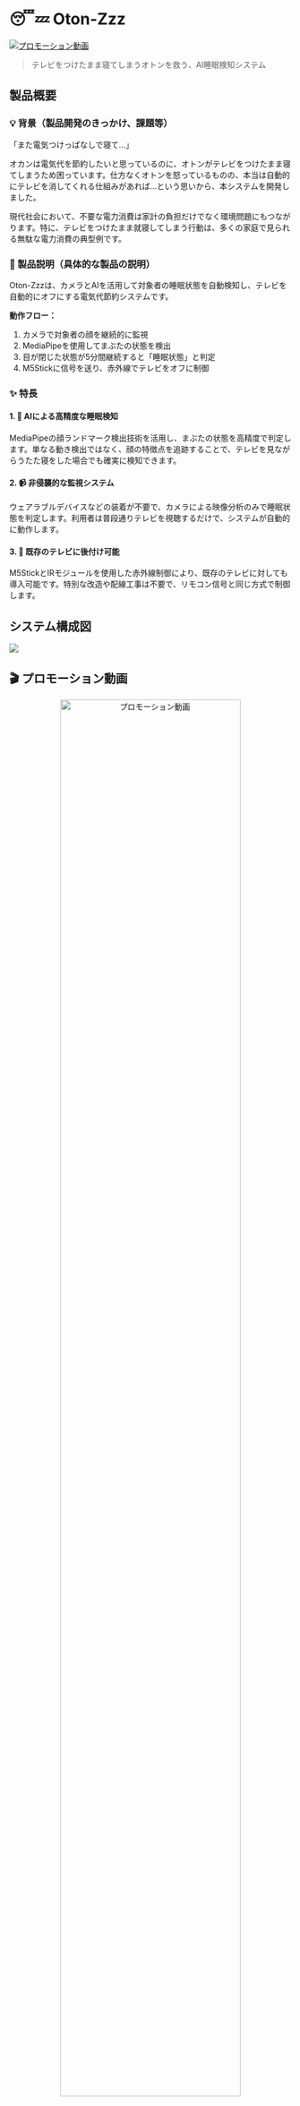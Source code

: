 # 😴💤 Oton-Zzz

[![プロモーション動画](https://github.com/user-attachments/assets/b37cd706-0cfb-4f80-8dd5-6354e5a18b4a)](https://www.youtube.com/watch?v=lA9EluZugD8)

> テレビをつけたまま寝てしまうオトンを救う、AI睡眠検知システム

##  製品概要

### 💡 背景（製品開発のきっかけ、課題等）

「また電気つけっぱなしで寝て…」

オカンは電気代を節約したいと思っているのに、オトンがテレビをつけたまま寝てしまうため困っています。仕方なくオトンを怒っているものの、本当は自動的にテレビを消してくれる仕組みがあれば…という思いから、本システムを開発しました。

現代社会において、不要な電力消費は家計の負担だけでなく環境問題にもつながります。特に、テレビをつけたまま就寝してしまう行動は、多くの家庭で見られる無駄な電力消費の典型例です。

### 🎯 製品説明（具体的な製品の説明）

Oton-Zzzは、カメラとAIを活用して対象者の睡眠状態を自動検知し、テレビを自動的にオフにする電気代節約システムです。

**動作フロー：**
1. カメラで対象者の顔を継続的に監視
2. MediaPipeを使用してまぶたの状態を検出
3. 目が閉じた状態が5分間継続すると「睡眠状態」と判定
4. M5Stickに信号を送り、赤外線でテレビをオフに制御

### ✨ 特長

#### 1. 🧠 AIによる高精度な睡眠検知

MediaPipeの顔ランドマーク検出技術を活用し、まぶたの状態を高精度で判定します。単なる動き検出ではなく、顔の特徴点を追跡することで、テレビを見ながらうたた寝をした場合でも確実に検知できます。

#### 2. 📹 非侵襲的な監視システム

ウェアラブルデバイスなどの装着が不要で、カメラによる映像分析のみで睡眠状態を判定します。利用者は普段通りテレビを視聴するだけで、システムが自動的に動作します。

#### 3. 🔌 既存のテレビに後付け可能

M5StickとIRモジュールを使用した赤外線制御により、既存のテレビに対しても導入可能です。特別な改造や配線工事は不要で、リモコン信号と同じ方式で制御します。

## システム構成図

![](https://github.com/user-attachments/assets/bf1aec8e-384a-4b9f-a085-624f29c4ce31)

## 🎬 プロモーション動画

<div align="center">
  <a href="https://drive.google.com/file/d/1xRXXR6jVDLaO27iEBBgH2699ZKevk0L_/view">
    <img src="https://drive.google.com/thumbnail?id=1xRXXR6jVDLaO27iEBBgH2699ZKevk0L_&sz=w1000" alt="プロモーション動画" width="80%">
  </a>
  <p>▶️ <strong><a href="https://drive.google.com/file/d/1xRXXR6jVDLaO27iEBBgH2699ZKevk0L_/view">クリックしてプロモーション動画を視聴</a></strong></p>
</div>

システムの動作デモをご覧いただけます。実際の睡眠検知からテレビ消灯までの一連の流れを確認できます。


### 🎁 解決できること

| 項目 | 詳細 |
|:---|:---|
| **電気代の削減** | テレビをつけたまま寝てしまうことによる無駄な電力消費を防止 |
| **家族間のストレス軽減** | 「またつけっぱなし！」と怒る必要がなくなり、家庭内の平和を維持 |
| **環境への配慮** | 不要な電力消費を削減し、CO2排出量の低減に貢献 |
| **快適な睡眠環境** | テレビの音や光が睡眠を妨げることを防ぎ、より良い睡眠環境を提供 |

### 🚀 今後の展望

| 項目 | 詳細 |
|:---|:---|
| **音声検知機能の追加** | いびき検出など、音声情報も組み合わせた多角的な睡眠判定 |
| **スマートホーム連携** | 照明やエアコンなど、他の家電とも連携した総合的な省エネシステムへの拡張 |
| **学習機能の実装** | 個人の睡眠パターンを学習し、より精度の高い判定を実現 |
| **複数人対応** | 家族全員を同時に監視し、全員が寝た時だけテレビを消すなどの細かい制御 |
| **スマホアプリ開発** | 電気代削減効果の可視化や、設定のカスタマイズが可能なモバイルアプリ |
| **お手軽価格での実装** | 専用の高価なセンサーや機器を必要とせず、一般家庭でも手軽に導入できる価格帯を実現。ESP32マイコン(約500円)、IRモジュール(約300円)、Webカメラ(約2,000円)、その他部品(約700円)の合計約3,500円で実装可能。既存の高価な睡眠モニタリングシステム(数万円〜)と比較して大幅なコスト削減を実現 |


### 💪 注力したこと（こだわり等）

| 項目 | 詳細 |
|:---|:---|
| **5分間の継続判定ロジック** | 単に目を閉じただけでテレビが消えてしまうと不便なため、5分間の継続判定を実装。ちょっと目をつぶっただけでは反応せず、本当に寝てしまった場合のみ動作します |
| **M5Stick間の赤外線通信プロトコル** | リモコンとの互換性を保ちながら、独自の制御信号を実装。デモ環境でも実機環境でも動作するよう設計しました |
| **擬似テレビ環境の構築** | 実際のテレビがなくてもシステムの動作を確認できるよう、動画切り替えによる擬似環境を構築。プレゼンテーションやデモに最適化しました |

## 🛠️ 開発技術

### 💻 技術スタック一覧

<p align="center">
  <img src="https://img.shields.io/badge/Python-3776AB?style=for-the-badge&logo=python&logoColor=white" alt="Python"/>
  <img src="https://img.shields.io/badge/C++-00599C?style=for-the-badge&logo=cplusplus&logoColor=white" alt="C++"/>
  <img src="https://img.shields.io/badge/OpenCV-5C3EE8?style=for-the-badge&logo=opencv&logoColor=white" alt="OpenCV"/>
  <img src="https://img.shields.io/badge/MediaPipe-0097A7?style=for-the-badge&logo=google&logoColor=white" alt="MediaPipe"/>
  <img src="https://img.shields.io/badge/Arduino-00979D?style=for-the-badge&logo=arduino&logoColor=white" alt="Arduino"/>
  <img src="https://img.shields.io/badge/PlatformIO-FF7F00?style=for-the-badge&logo=platformio&logoColor=white" alt="PlatformIO"/>
  <img src="https://img.shields.io/badge/M5Stack-0D1117?style=for-the-badge&logo=espressif&logoColor=white" alt="M5Stack"/>
</p>

#### 🔌 API・データ

* **MediaPipe**: Googleが提供する機械学習ソリューション。顔のランドマーク検出とブレンドシェイプ解析に使用
* **OpenCV**: 映像処理とカメラ入力の取得に使用

#### 📚 フレームワーク・ライブラリ・モジュール

**🐍 Python側:**
* `opencv-python`: カメラ映像の取得と処理
* `mediapipe`: 顔認識とランドマーク検出
* `pyserial`: M5Stickとのシリアル通信

**⚙️ M5Stick側 (C++/Arduino):**
* `M5StickCPlus2`: M5StickC Plus2のハードウェア制御
* `IRremoteESP8266`: 赤外線信号の送受信制御

#### 🔧 デバイス

* **M5StickC Plus2** (2台): 赤外線送受信とシリアル通信を担当
* **Webカメラ**: 対象者の顔を撮影
* **PC** (2台, Windows): 睡眠検知処理とテレビ擬似環境
* **赤外線送受信モジュール**: テレビ制御用の赤外線通信
* **リモコン**: テレビ操作のリファレンス信号取得

### 🌟 独自技術

#### 🏆 ハッカソンで開発した独自機能・技術

* **睡眠状態の継続判定アルゴリズム**: MediaPipeの顔ランドマーク検出結果を時系列で分析し、5分間の継続的な目の閉じ状態を判定するロジックを実装
  - 実装ファイル: [`code/Oton_Zzz/python/main.py`](code/Oton_Zzz/python/main.py)

* **PC-M5Stick間のシリアル通信プロトコル**: 睡眠検知結果を確実にM5Stickに伝達するための独自プロトコル設計（"ALERT", "AWAKE", "OFF"コマンド）
  - 検出PC側: [`code/Oton_Zzz/python/main.py`](code/Oton_Zzz/python/main.py)
  - M5Stick側: [`code/Oton_Zzz/m5stick/src/main.cpp`](code/Oton_Zzz/m5stick/src/main.cpp)

* **M5Stick間の赤外線通信システム**: NEC方式の赤外線通信を使用した、M5Stick同士およびリモコンとの双方向通信の実装
  - IR送信制御: [`code/Oton_Zzz/m5stick/src/ir_controller.cpp`](code/Oton_Zzz/m5stick/src/ir_controller.cpp)
  - IR受信処理: [`code/TVmoc/m5stick/src/main.cpp`](code/TVmoc/m5stick/src/main.cpp)

* **テレビ擬似環境システム**: 動画の切り替えによってテレビのON/OFFを演出する、デモに最適化された擬似環境
  - 実装ファイル: [`code/TVmoc/python/main.py`](code/TVmoc/python/main.py)


## 📁 プロジェクト構成

```
os_2512/
├── code/
│   ├── Oton_Zzz/          # 睡眠検知・制御システム
│   │   ├── python/        # 睡眠検知AI
│   │   └── m5stick/       # IR送信制御
│   └── TVmoc/             # テレビ擬似環境
│       ├── python/        # 動画切替演出
│       └── m5stick/       # IR受信
├── utils/                 # 共通ユーティリティ
├── DEMO/                  # デモ用資料
├── 仕様書.md             # 詳細仕様書
└── README.md             # このファイル
```

